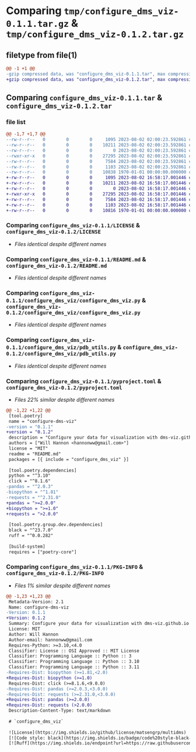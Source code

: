 # Comparing `tmp/configure_dms_viz-0.1.1.tar.gz` & `tmp/configure_dms_viz-0.1.2.tar.gz`

## filetype from file(1)

```diff
@@ -1 +1 @@
-gzip compressed data, was "configure_dms_viz-0.1.1.tar", max compression
+gzip compressed data, was "configure_dms_viz-0.1.2.tar", max compression
```

## Comparing `configure_dms_viz-0.1.1.tar` & `configure_dms_viz-0.1.2.tar`

### file list

```diff
@@ -1,7 +1,7 @@
--rw-r--r--   0        0        0     1095 2023-08-02 02:00:23.592861 configure_dms_viz-0.1.1/LICENSE
--rw-r--r--   0        0        0    10211 2023-08-02 02:00:23.592861 configure_dms_viz-0.1.1/README.md
--rw-r--r--   0        0        0        0 2023-08-02 02:00:23.592861 configure_dms_viz-0.1.1/configure_dms_viz/__init__.py
--rwxr-xr-x   0        0        0    27295 2023-08-02 02:00:23.592861 configure_dms_viz-0.1.1/configure_dms_viz/configure_dms_viz.py
--rw-r--r--   0        0        0     7584 2023-08-02 02:00:23.592861 configure_dms_viz-0.1.1/configure_dms_viz/pdb_utils.py
--rw-r--r--   0        0        0     1103 2023-08-02 02:00:23.592861 configure_dms_viz-0.1.1/pyproject.toml
--rw-r--r--   0        0        0    10838 1970-01-01 00:00:00.000000 configure_dms_viz-0.1.1/PKG-INFO
+-rw-r--r--   0        0        0     1095 2023-08-02 16:58:17.001446 configure_dms_viz-0.1.2/LICENSE
+-rw-r--r--   0        0        0    10211 2023-08-02 16:58:17.001446 configure_dms_viz-0.1.2/README.md
+-rw-r--r--   0        0        0        0 2023-08-02 16:58:17.001446 configure_dms_viz-0.1.2/configure_dms_viz/__init__.py
+-rwxr-xr-x   0        0        0    27295 2023-08-02 16:58:17.001446 configure_dms_viz-0.1.2/configure_dms_viz/configure_dms_viz.py
+-rw-r--r--   0        0        0     7584 2023-08-02 16:58:17.001446 configure_dms_viz-0.1.2/configure_dms_viz/pdb_utils.py
+-rw-r--r--   0        0        0     1103 2023-08-02 16:58:17.001446 configure_dms_viz-0.1.2/pyproject.toml
+-rw-r--r--   0        0        0    10816 1970-01-01 00:00:00.000000 configure_dms_viz-0.1.2/PKG-INFO
```

### Comparing `configure_dms_viz-0.1.1/LICENSE` & `configure_dms_viz-0.1.2/LICENSE`

 * *Files identical despite different names*

### Comparing `configure_dms_viz-0.1.1/README.md` & `configure_dms_viz-0.1.2/README.md`

 * *Files identical despite different names*

### Comparing `configure_dms_viz-0.1.1/configure_dms_viz/configure_dms_viz.py` & `configure_dms_viz-0.1.2/configure_dms_viz/configure_dms_viz.py`

 * *Files identical despite different names*

### Comparing `configure_dms_viz-0.1.1/configure_dms_viz/pdb_utils.py` & `configure_dms_viz-0.1.2/configure_dms_viz/pdb_utils.py`

 * *Files identical despite different names*

### Comparing `configure_dms_viz-0.1.1/pyproject.toml` & `configure_dms_viz-0.1.2/pyproject.toml`

 * *Files 22% similar despite different names*

```diff
@@ -1,22 +1,22 @@
 [tool.poetry]
 name = "configure-dms-viz"
-version = "0.1.1"
+version = "0.1.2"
 description = "Configure your data for visualization with dms-viz.github.io"
 authors = ["Will Hannon <hannonww@gmail.com>"]
 license = "MIT"
 readme = "README.md"
 packages = [{ include = "configure_dms_viz" }]
 
 [tool.poetry.dependencies]
 python = "^3.10"
 click = "^8.1.6"
-pandas = "^2.0.3"
-biopython = "^1.81"
-requests = "^2.31.0"
+pandas = ">=2.0.0"
+biopython = ">=1.0"
+requests = ">2.0.0"
 
 [tool.poetry.group.dev.dependencies]
 black = "^23.7.0"
 ruff = "^0.0.282"
 
 [build-system]
 requires = ["poetry-core"]
```

### Comparing `configure_dms_viz-0.1.1/PKG-INFO` & `configure_dms_viz-0.1.2/PKG-INFO`

 * *Files 1% similar despite different names*

```diff
@@ -1,23 +1,23 @@
 Metadata-Version: 2.1
 Name: configure-dms-viz
-Version: 0.1.1
+Version: 0.1.2
 Summary: Configure your data for visualization with dms-viz.github.io
 License: MIT
 Author: Will Hannon
 Author-email: hannonww@gmail.com
 Requires-Python: >=3.10,<4.0
 Classifier: License :: OSI Approved :: MIT License
 Classifier: Programming Language :: Python :: 3
 Classifier: Programming Language :: Python :: 3.10
 Classifier: Programming Language :: Python :: 3.11
-Requires-Dist: biopython (>=1.81,<2.0)
+Requires-Dist: biopython (>=1.0)
 Requires-Dist: click (>=8.1.6,<9.0.0)
-Requires-Dist: pandas (>=2.0.3,<3.0.0)
-Requires-Dist: requests (>=2.31.0,<3.0.0)
+Requires-Dist: pandas (>=2.0.0)
+Requires-Dist: requests (>2.0.0)
 Description-Content-Type: text/markdown
 
 # `configure_dms_viz`
 
 ![License](https://img.shields.io/github/license/matsengrp/multidms)
 [![Code style: black](https://img.shields.io/badge/code%20style-black-000000.svg)](https://github.com/psf/black)
 [![Ruff](https://img.shields.io/endpoint?url=https://raw.githubusercontent.com/charliermarsh/ruff/main/assets/badge/v2.json)](https://github.com/astral-sh/ruff)
```

